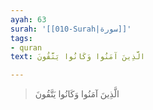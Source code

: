 ```yaml
---
ayah: 63
surah: '[[010-Surah|سورة]]'
tags:
- quran
text: الَّذِينَ آمَنُوا وَكَانُوا يَتَّقُونَ

---
```

> الَّذِينَ آمَنُوا وَكَانُوا يَتَّقُونَ
